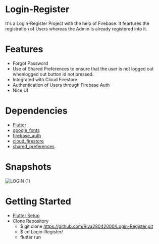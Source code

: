 # Login-Register

It's a Login-Register Project with the help of Firebase. It feartures the registration of Users whereas the Admin is already registered into it.



# Features

- Forgot Password
- Use of Shared Preferences to ensure that the user is not logged out whenlogged out button id not pressed.
- Integrated with Cloud Firestore
- Authentication of Users through Firebase Auth
- Nice UI



# Dependencies

- [Flutter](https://flutter.dev/)
- [google_fonts](https://pub.dev/packages/google_fonts)
- [firebase_auth](https://pub.dev/packages/firebase_auth)
- [cloud_firestore](https://pub.dev/packages/cloud_firestore)
- [shared_preferences](https://pub.dev/packages/shared_preferences)



# Snapshots

![LOGIN (1)](https://user-images.githubusercontent.com/65823846/85588959-c9fae480-b660-11ea-9714-f4ad77fe84fc.gif)



# Getting Started

- [Flutter Setup](https://flutter.dev/docs/get-started/install)
- Clone Repository <br>
    - $ git clone https://github.com/Riya28042000/Login-Register.git<br>
    - $ cd Login-Register/<br>
    - flutter run<br>
